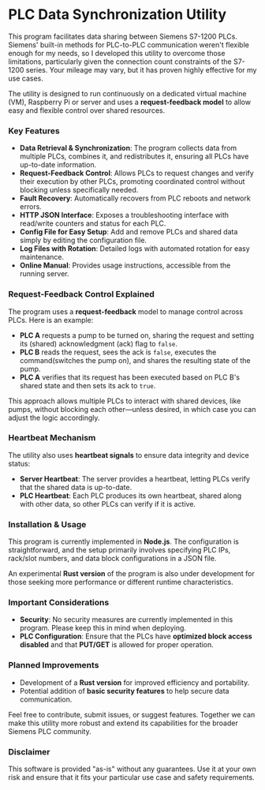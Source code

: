 # PLC Data Synchronization Utility

This program facilitates data sharing between Siemens S7-1200 PLCs. Siemens' built-in methods for PLC-to-PLC communication weren't flexible enough for my needs, so I developed this utility to overcome those limitations, particularly given the connection count constraints of the S7-1200 series. Your mileage may vary, but it has proven highly effective for my use cases.

The utility is designed to run continuously on a dedicated virtual machine (VM), Raspberry Pi or server and uses a **request-feedback model** to allow easy and flexible control over shared resources.

### Key Features

- **Data Retrieval & Synchronization**: The program collects data from multiple PLCs, combines it, and redistributes it, ensuring all PLCs have up-to-date information.
- **Request-Feedback Control**: Allows PLCs to request changes and verify their execution by other PLCs, promoting coordinated control without blocking unless specifically needed.
- **Fault Recovery**: Automatically recovers from PLC reboots and network errors.
- **HTTP JSON Interface**: Exposes a troubleshooting interface with read/write counters and status for each PLC.
- **Config File for Easy Setup**: Add and remove PLCs and shared data simply by editing the configuration file.
- **Log Files with Rotation**: Detailed logs with automated rotation for easy maintenance.
- **Online Manual**: Provides usage instructions, accessible from the running server.

### Request-Feedback Control Explained
The program uses a **request-feedback** model to manage control across PLCs. Here is an example:
- **PLC A** requests a pump to be turned on, sharing the request and setting its (shared) acknowledgment (ack) flag to `false`.
- **PLC B** reads the request, sees the ack is `false`, executes the command(switches the pump on), and shares the resulting state of the pump.
- **PLC A** verifies that its request has been executed based on PLC B's shared state and then sets its ack to `true`.

This approach allows multiple PLCs to interact with shared devices, like pumps, without blocking each other—unless desired, in which case you can adjust the logic accordingly.

### Heartbeat Mechanism
The utility also uses **heartbeat signals** to ensure data integrity and device status:
- **Server Heartbeat**: The server provides a heartbeat, letting PLCs verify that the shared data is up-to-date.
- **PLC Heartbeat**: Each PLC produces its own heartbeat, shared along with other data, so other PLCs can verify if it is active.

### Installation & Usage
This program is currently implemented in **Node.js**. The configuration is straightforward, and the setup primarily involves specifying PLC IPs, rack/slot numbers, and data block configurations in a JSON file.

An experimental **Rust version** of the program is also under development for those seeking more performance or different runtime characteristics.

### Important Considerations
- **Security**: No security measures are currently implemented in this program. Please keep this in mind when deploying.
- **PLC Configuration**: Ensure that the PLCs have **optimized block access disabled** and that **PUT/GET** is allowed for proper operation.

### Planned Improvements
- Development of a **Rust version** for improved efficiency and portability.
- Potential addition of **basic security features** to help secure data communication.

Feel free to contribute, submit issues, or suggest features. Together we can make this utility more robust and extend its capabilities for the broader Siemens PLC community.

### Disclaimer
This software is provided "as-is" without any guarantees. Use it at your own risk and ensure that it fits your particular use case and safety requirements.

